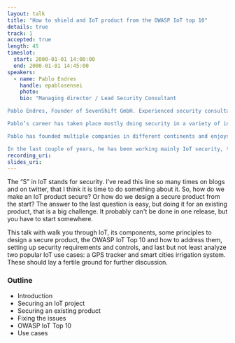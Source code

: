 ```yaml
---
layout: talk
title: "How to shield and IoT product from the OWASP IoT top 10"
details: true
track: 1
accepted: true
length: 45
timeslot:
  start: 2000-01-01 14:00:00
  end: 2000-01-01 14:45:00
speakers: 
  - name: Pablo Endres
    handle: epablosensei
    photo: 
    bio: "Managing director / Lead Security Consultant

Pablo Endres, Founder of SevenShift GmbH. Experienced security consultant, professional hacker and trainer. Published Author.

Pablo’s career has taken place mostly doing security in a variety of industries, like Cloud Service providers, Banks, Telecommunications, contact centers, and universities. He holds a degree in computer engineering, as well as a handful security certifications: ISC2 CISSP, CompTIA Security+, and ISECOM’s OPSA + OPST.

Pablo has founded multiple companies in different continents and enjoys hacking, IoT, teaching, working with new technologies, startups, collaborating with Open Source projects, learning new things and being challenged.

In the last couple of years, he has been working mainly IoT security, testing dozens of devices, working with multiple platform providers to secure their solutions, and teaching an IoT Security Bootcamps."
recording_uri: 
slides_uri: 
---
```


The “S” in IoT stands for security.
I’ve read this line so many times on blogs and on twitter, that I think it is time to do something about it.
So, how do we make an IoT product secure? Or how do we design a secure product from the start?
The answer to the last question is easy, but doing it for an existing product, that is a big challenge.
It probably can't be done in one release, but you have to start somewhere.


This talk with walk you through IoT, its components, some principles to design a secure product, the OWASP IoT Top 10 and how to address them, setting up security requirements and controls, and last but not least analyze two popular IoT use cases: a GPS tracker and smart cities irrigation system.
These should lay a fertile ground for further discussion.


### Outline

 - Introduction
 - Securing an IoT project
 - Securing an existing product
 - Fixing the issues
 - OWASP IoT Top 10
 - Use cases
